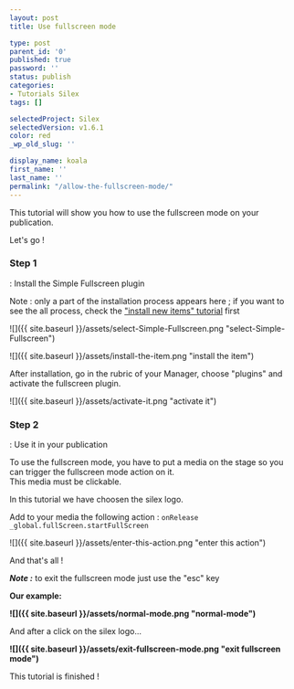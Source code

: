 ```yaml
---
layout: post
title: Use fullscreen mode

type: post
parent_id: '0'
published: true
password: ''
status: publish
categories:
- Tutorials Silex
tags: []

selectedProject: Silex
selectedVersion: v1.6.1
color: red
_wp_old_slug: ''

display_name: koala
first_name: ''
last_name: ''
permalink: "/allow-the-fullscreen-mode/"
---
```


This tutorial will show you how to use the fullscreen mode on your publication.

Let's go !

### Step 1
: Install the Simple Fullscreen plugin

Note
: only a part of the installation process appears here ; if you want to see the all process, check the ["install new items" tutorial](https://www.silexlabs.org/?p=1447) first

![]({{ site.baseurl }}/assets/select-Simple-Fullscreen.png "select-Simple-Fullscreen")

![]({{ site.baseurl }}/assets/install-the-item.png "install the item")

After installation, go in the <Settings> rubric of your Manager, choose "plugins" and activate the fullscreen plugin.

![]({{ site.baseurl }}/assets/activate-it.png "activate it")

### Step 2
: Use it in your publication

To use the fullscreen mode, you have to put a media on the stage so you can trigger the fullscreen mode action on it.  
This media must be clickable.

In this tutorial we have choosen the silex logo.

Add to your media the following action
: 
`onRelease _global.fullScreen.startFullScreen`

![]({{ site.baseurl }}/assets/enter-this-action.png "enter this action")

And that's all !

_**Note :**_ to exit the fullscreen mode just use the "esc" key

**Our example:**

**![]({{ site.baseurl }}/assets/normal-mode.png "normal-mode")**

And after a click on the silex logo...

**![]({{ site.baseurl }}/assets/exit-fullscreen-mode.png "exit fullscreen mode")**

This tutorial is finished !
